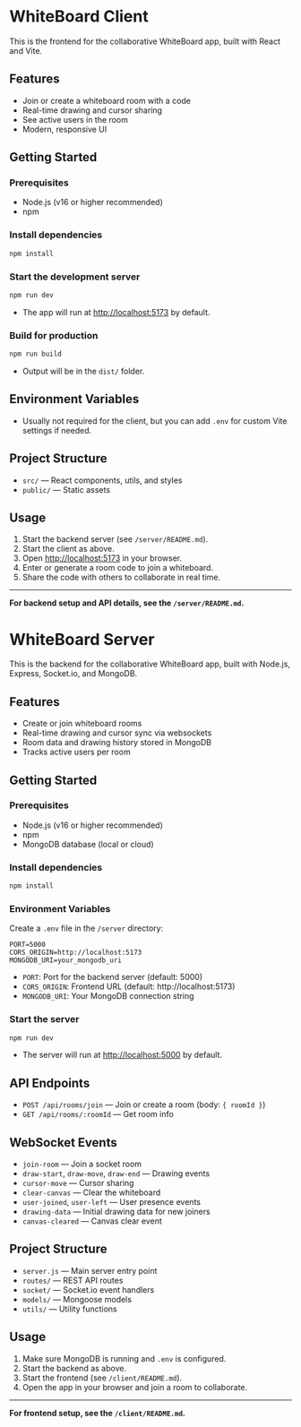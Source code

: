 
# WhiteBoard Client

This is the frontend for the collaborative WhiteBoard app, built with React and Vite.

## Features
- Join or create a whiteboard room with a code
- Real-time drawing and cursor sharing
- See active users in the room
- Modern, responsive UI

## Getting Started

### Prerequisites
- Node.js (v16 or higher recommended)
- npm

### Install dependencies
```bash
npm install
```

### Start the development server
```bash
npm run dev
```
- The app will run at [http://localhost:5173](http://localhost:5173) by default.

### Build for production
```bash
npm run build
```
- Output will be in the `dist/` folder.

## Environment Variables
- Usually not required for the client, but you can add `.env` for custom Vite settings if needed.

## Project Structure
- `src/` — React components, utils, and styles
- `public/` — Static assets

## Usage
1. Start the backend server (see `/server/README.md`).
2. Start the client as above.
3. Open [http://localhost:5173](http://localhost:5173) in your browser.
4. Enter or generate a room code to join a whiteboard.
5. Share the code with others to collaborate in real time.

---

**For backend setup and API details, see the `/server/README.md`.**


# WhiteBoard Server

This is the backend for the collaborative WhiteBoard app, built with Node.js, Express, Socket.io, and MongoDB.

## Features
- Create or join whiteboard rooms
- Real-time drawing and cursor sync via websockets
- Room data and drawing history stored in MongoDB
- Tracks active users per room

## Getting Started

### Prerequisites
- Node.js (v16 or higher recommended)
- npm
- MongoDB database (local or cloud)

### Install dependencies
```bash
npm install
```

### Environment Variables
Create a `.env` file in the `/server` directory:
```
PORT=5000
CORS_ORIGIN=http://localhost:5173
MONGODB_URI=your_mongodb_uri
```
- `PORT`: Port for the backend server (default: 5000)
- `CORS_ORIGIN`: Frontend URL (default: http://localhost:5173)
- `MONGODB_URI`: Your MongoDB connection string

### Start the server
```bash
npm run dev
```
- The server will run at [http://localhost:5000](http://localhost:5000) by default.

## API Endpoints
- `POST /api/rooms/join` — Join or create a room (body: `{ roomId }`)
- `GET /api/rooms/:roomId` — Get room info

## WebSocket Events
- `join-room` — Join a socket room
- `draw-start`, `draw-move`, `draw-end` — Drawing events
- `cursor-move` — Cursor sharing
- `clear-canvas` — Clear the whiteboard
- `user-joined`, `user-left` — User presence events
- `drawing-data` — Initial drawing data for new joiners
- `canvas-cleared` — Canvas clear event

## Project Structure
- `server.js` — Main server entry point
- `routes/` — REST API routes
- `socket/` — Socket.io event handlers
- `models/` — Mongoose models
- `utils/` — Utility functions

## Usage
1. Make sure MongoDB is running and `.env` is configured.
2. Start the backend as above.
3. Start the frontend (see `/client/README.md`).
4. Open the app in your browser and join a room to collaborate.

---

**For frontend setup, see the `/client/README.md`.** 
